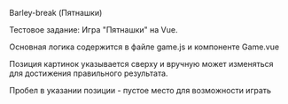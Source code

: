Barley-break (Пятнашки)

Тестовое задание: Игра "Пятнашки" на Vue.

Основная логика содержится в файле game.js и компоненте Game.vue

Позиция картинок указывается сверху и вручную может изменяться для достижения правильного результата.

Пробел в указании позиции - пустое место для возможности играть 
